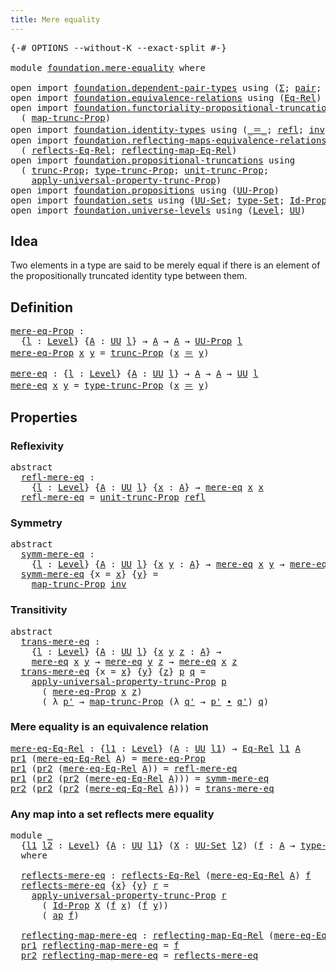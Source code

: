 ```yaml
---
title: Mere equality
---
```


<pre class="Agda"><a id="39" class="Symbol">{-#</a> <a id="43" class="Keyword">OPTIONS</a> <a id="51" class="Pragma">--without-K</a> <a id="63" class="Pragma">--exact-split</a> <a id="77" class="Symbol">#-}</a>

<a id="82" class="Keyword">module</a> <a id="89" href="foundation.mere-equality.html" class="Module">foundation.mere-equality</a> <a id="114" class="Keyword">where</a>

<a id="121" class="Keyword">open</a> <a id="126" class="Keyword">import</a> <a id="133" href="foundation.dependent-pair-types.html" class="Module">foundation.dependent-pair-types</a> <a id="165" class="Keyword">using</a> <a id="171" class="Symbol">(</a><a id="172" href="foundation-core.dependent-pair-types.html#515" class="Record">Σ</a><a id="173" class="Symbol">;</a> <a id="175" href="foundation-core.dependent-pair-types.html#588" class="InductiveConstructor">pair</a><a id="179" class="Symbol">;</a> <a id="181" href="foundation-core.dependent-pair-types.html#605" class="Field">pr1</a><a id="184" class="Symbol">;</a> <a id="186" href="foundation-core.dependent-pair-types.html#617" class="Field">pr2</a><a id="189" class="Symbol">)</a>
<a id="191" class="Keyword">open</a> <a id="196" class="Keyword">import</a> <a id="203" href="foundation.equivalence-relations.html" class="Module">foundation.equivalence-relations</a> <a id="236" class="Keyword">using</a> <a id="242" class="Symbol">(</a><a id="243" href="foundation.equivalence-relations.html#970" class="Function">Eq-Rel</a><a id="249" class="Symbol">)</a>
<a id="251" class="Keyword">open</a> <a id="256" class="Keyword">import</a> <a id="263" href="foundation.functoriality-propositional-truncation.html" class="Module">foundation.functoriality-propositional-truncation</a> <a id="313" class="Keyword">using</a>
  <a id="321" class="Symbol">(</a> <a id="323" href="foundation.functoriality-propositional-truncation.html#1456" class="Function">map-trunc-Prop</a><a id="337" class="Symbol">)</a>
<a id="339" class="Keyword">open</a> <a id="344" class="Keyword">import</a> <a id="351" href="foundation.identity-types.html" class="Module">foundation.identity-types</a> <a id="377" class="Keyword">using</a> <a id="383" class="Symbol">(</a><a id="384" href="foundation-core.identity-types.html#1865" class="Function Operator">_＝_</a><a id="387" class="Symbol">;</a> <a id="389" href="foundation-core.identity-types.html#1820" class="InductiveConstructor">refl</a><a id="393" class="Symbol">;</a> <a id="395" href="foundation-core.identity-types.html#2729" class="Function">inv</a><a id="398" class="Symbol">;</a> <a id="400" href="foundation-core.identity-types.html#2425" class="Function Operator">_∙_</a><a id="403" class="Symbol">;</a> <a id="405" href="foundation-core.identity-types.html#4003" class="Function">ap</a><a id="407" class="Symbol">)</a>
<a id="409" class="Keyword">open</a> <a id="414" class="Keyword">import</a> <a id="421" href="foundation.reflecting-maps-equivalence-relations.html" class="Module">foundation.reflecting-maps-equivalence-relations</a> <a id="470" class="Keyword">using</a>
  <a id="478" class="Symbol">(</a> <a id="480" href="foundation.reflecting-maps-equivalence-relations.html#1429" class="Function">reflects-Eq-Rel</a><a id="495" class="Symbol">;</a> <a id="497" href="foundation.reflecting-maps-equivalence-relations.html#1574" class="Function">reflecting-map-Eq-Rel</a><a id="518" class="Symbol">)</a>
<a id="520" class="Keyword">open</a> <a id="525" class="Keyword">import</a> <a id="532" href="foundation.propositional-truncations.html" class="Module">foundation.propositional-truncations</a> <a id="569" class="Keyword">using</a>
  <a id="577" class="Symbol">(</a> <a id="579" href="foundation.propositional-truncations.html#2546" class="Function">trunc-Prop</a><a id="589" class="Symbol">;</a> <a id="591" href="foundation.propositional-truncations.html#2048" class="Function">type-trunc-Prop</a><a id="606" class="Symbol">;</a> <a id="608" href="foundation.propositional-truncations.html#2132" class="Function">unit-trunc-Prop</a><a id="623" class="Symbol">;</a>
    <a id="629" href="foundation.propositional-truncations.html#5611" class="Function">apply-universal-property-trunc-Prop</a><a id="664" class="Symbol">)</a>
<a id="666" class="Keyword">open</a> <a id="671" class="Keyword">import</a> <a id="678" href="foundation.propositions.html" class="Module">foundation.propositions</a> <a id="702" class="Keyword">using</a> <a id="708" class="Symbol">(</a><a id="709" href="foundation-core.propositions.html#1393" class="Function">UU-Prop</a><a id="716" class="Symbol">)</a>
<a id="718" class="Keyword">open</a> <a id="723" class="Keyword">import</a> <a id="730" href="foundation.sets.html" class="Module">foundation.sets</a> <a id="746" class="Keyword">using</a> <a id="752" class="Symbol">(</a><a id="753" href="foundation-core.sets.html#1190" class="Function">UU-Set</a><a id="759" class="Symbol">;</a> <a id="761" href="foundation-core.sets.html#1304" class="Function">type-Set</a><a id="769" class="Symbol">;</a> <a id="771" href="foundation-core.sets.html#1420" class="Function">Id-Prop</a><a id="778" class="Symbol">)</a>
<a id="780" class="Keyword">open</a> <a id="785" class="Keyword">import</a> <a id="792" href="foundation.universe-levels.html" class="Module">foundation.universe-levels</a> <a id="819" class="Keyword">using</a> <a id="825" class="Symbol">(</a><a id="826" href="Agda.Primitive.html#597" class="Postulate">Level</a><a id="831" class="Symbol">;</a> <a id="833" href="foundation-core.universe-levels.html#235" class="Primitive">UU</a><a id="835" class="Symbol">)</a>
</pre>
## Idea

Two elements in a type are said to be merely equal if there is an element of the propositionally truncated identity type between them.

## Definition

<pre class="Agda"><a id="mere-eq-Prop"></a><a id="1010" href="foundation.mere-equality.html#1010" class="Function">mere-eq-Prop</a> <a id="1023" class="Symbol">:</a>
  <a id="1027" class="Symbol">{</a><a id="1028" href="foundation.mere-equality.html#1028" class="Bound">l</a> <a id="1030" class="Symbol">:</a> <a id="1032" href="Agda.Primitive.html#597" class="Postulate">Level</a><a id="1037" class="Symbol">}</a> <a id="1039" class="Symbol">{</a><a id="1040" href="foundation.mere-equality.html#1040" class="Bound">A</a> <a id="1042" class="Symbol">:</a> <a id="1044" href="foundation-core.universe-levels.html#235" class="Primitive">UU</a> <a id="1047" href="foundation.mere-equality.html#1028" class="Bound">l</a><a id="1048" class="Symbol">}</a> <a id="1050" class="Symbol">→</a> <a id="1052" href="foundation.mere-equality.html#1040" class="Bound">A</a> <a id="1054" class="Symbol">→</a> <a id="1056" href="foundation.mere-equality.html#1040" class="Bound">A</a> <a id="1058" class="Symbol">→</a> <a id="1060" href="foundation-core.propositions.html#1393" class="Function">UU-Prop</a> <a id="1068" href="foundation.mere-equality.html#1028" class="Bound">l</a>
<a id="1070" href="foundation.mere-equality.html#1010" class="Function">mere-eq-Prop</a> <a id="1083" href="foundation.mere-equality.html#1083" class="Bound">x</a> <a id="1085" href="foundation.mere-equality.html#1085" class="Bound">y</a> <a id="1087" class="Symbol">=</a> <a id="1089" href="foundation.propositional-truncations.html#2546" class="Function">trunc-Prop</a> <a id="1100" class="Symbol">(</a><a id="1101" href="foundation.mere-equality.html#1083" class="Bound">x</a> <a id="1103" href="foundation-core.identity-types.html#1865" class="Function Operator">＝</a> <a id="1105" href="foundation.mere-equality.html#1085" class="Bound">y</a><a id="1106" class="Symbol">)</a>

<a id="mere-eq"></a><a id="1109" href="foundation.mere-equality.html#1109" class="Function">mere-eq</a> <a id="1117" class="Symbol">:</a> <a id="1119" class="Symbol">{</a><a id="1120" href="foundation.mere-equality.html#1120" class="Bound">l</a> <a id="1122" class="Symbol">:</a> <a id="1124" href="Agda.Primitive.html#597" class="Postulate">Level</a><a id="1129" class="Symbol">}</a> <a id="1131" class="Symbol">{</a><a id="1132" href="foundation.mere-equality.html#1132" class="Bound">A</a> <a id="1134" class="Symbol">:</a> <a id="1136" href="foundation-core.universe-levels.html#235" class="Primitive">UU</a> <a id="1139" href="foundation.mere-equality.html#1120" class="Bound">l</a><a id="1140" class="Symbol">}</a> <a id="1142" class="Symbol">→</a> <a id="1144" href="foundation.mere-equality.html#1132" class="Bound">A</a> <a id="1146" class="Symbol">→</a> <a id="1148" href="foundation.mere-equality.html#1132" class="Bound">A</a> <a id="1150" class="Symbol">→</a> <a id="1152" href="foundation-core.universe-levels.html#235" class="Primitive">UU</a> <a id="1155" href="foundation.mere-equality.html#1120" class="Bound">l</a>
<a id="1157" href="foundation.mere-equality.html#1109" class="Function">mere-eq</a> <a id="1165" href="foundation.mere-equality.html#1165" class="Bound">x</a> <a id="1167" href="foundation.mere-equality.html#1167" class="Bound">y</a> <a id="1169" class="Symbol">=</a> <a id="1171" href="foundation.propositional-truncations.html#2048" class="Function">type-trunc-Prop</a> <a id="1187" class="Symbol">(</a><a id="1188" href="foundation.mere-equality.html#1165" class="Bound">x</a> <a id="1190" href="foundation-core.identity-types.html#1865" class="Function Operator">＝</a> <a id="1192" href="foundation.mere-equality.html#1167" class="Bound">y</a><a id="1193" class="Symbol">)</a>
</pre>
## Properties

### Reflexivity

<pre class="Agda"><a id="1240" class="Keyword">abstract</a>
  <a id="refl-mere-eq"></a><a id="1251" href="foundation.mere-equality.html#1251" class="Function">refl-mere-eq</a> <a id="1264" class="Symbol">:</a>
    <a id="1270" class="Symbol">{</a><a id="1271" href="foundation.mere-equality.html#1271" class="Bound">l</a> <a id="1273" class="Symbol">:</a> <a id="1275" href="Agda.Primitive.html#597" class="Postulate">Level</a><a id="1280" class="Symbol">}</a> <a id="1282" class="Symbol">{</a><a id="1283" href="foundation.mere-equality.html#1283" class="Bound">A</a> <a id="1285" class="Symbol">:</a> <a id="1287" href="foundation-core.universe-levels.html#235" class="Primitive">UU</a> <a id="1290" href="foundation.mere-equality.html#1271" class="Bound">l</a><a id="1291" class="Symbol">}</a> <a id="1293" class="Symbol">{</a><a id="1294" href="foundation.mere-equality.html#1294" class="Bound">x</a> <a id="1296" class="Symbol">:</a> <a id="1298" href="foundation.mere-equality.html#1283" class="Bound">A</a><a id="1299" class="Symbol">}</a> <a id="1301" class="Symbol">→</a> <a id="1303" href="foundation.mere-equality.html#1109" class="Function">mere-eq</a> <a id="1311" href="foundation.mere-equality.html#1294" class="Bound">x</a> <a id="1313" href="foundation.mere-equality.html#1294" class="Bound">x</a>
  <a id="1317" href="foundation.mere-equality.html#1251" class="Function">refl-mere-eq</a> <a id="1330" class="Symbol">=</a> <a id="1332" href="foundation.propositional-truncations.html#2132" class="Function">unit-trunc-Prop</a> <a id="1348" href="foundation-core.identity-types.html#1820" class="InductiveConstructor">refl</a>
</pre>
### Symmetry

<pre class="Agda"><a id="1380" class="Keyword">abstract</a>
  <a id="symm-mere-eq"></a><a id="1391" href="foundation.mere-equality.html#1391" class="Function">symm-mere-eq</a> <a id="1404" class="Symbol">:</a>
    <a id="1410" class="Symbol">{</a><a id="1411" href="foundation.mere-equality.html#1411" class="Bound">l</a> <a id="1413" class="Symbol">:</a> <a id="1415" href="Agda.Primitive.html#597" class="Postulate">Level</a><a id="1420" class="Symbol">}</a> <a id="1422" class="Symbol">{</a><a id="1423" href="foundation.mere-equality.html#1423" class="Bound">A</a> <a id="1425" class="Symbol">:</a> <a id="1427" href="foundation-core.universe-levels.html#235" class="Primitive">UU</a> <a id="1430" href="foundation.mere-equality.html#1411" class="Bound">l</a><a id="1431" class="Symbol">}</a> <a id="1433" class="Symbol">{</a><a id="1434" href="foundation.mere-equality.html#1434" class="Bound">x</a> <a id="1436" href="foundation.mere-equality.html#1436" class="Bound">y</a> <a id="1438" class="Symbol">:</a> <a id="1440" href="foundation.mere-equality.html#1423" class="Bound">A</a><a id="1441" class="Symbol">}</a> <a id="1443" class="Symbol">→</a> <a id="1445" href="foundation.mere-equality.html#1109" class="Function">mere-eq</a> <a id="1453" href="foundation.mere-equality.html#1434" class="Bound">x</a> <a id="1455" href="foundation.mere-equality.html#1436" class="Bound">y</a> <a id="1457" class="Symbol">→</a> <a id="1459" href="foundation.mere-equality.html#1109" class="Function">mere-eq</a> <a id="1467" href="foundation.mere-equality.html#1436" class="Bound">y</a> <a id="1469" href="foundation.mere-equality.html#1434" class="Bound">x</a>
  <a id="1473" href="foundation.mere-equality.html#1391" class="Function">symm-mere-eq</a> <a id="1486" class="Symbol">{</a><a id="1487" class="Argument">x</a> <a id="1489" class="Symbol">=</a> <a id="1491" href="foundation.mere-equality.html#1491" class="Bound">x</a><a id="1492" class="Symbol">}</a> <a id="1494" class="Symbol">{</a><a id="1495" href="foundation.mere-equality.html#1495" class="Bound">y</a><a id="1496" class="Symbol">}</a> <a id="1498" class="Symbol">=</a>
    <a id="1504" href="foundation.functoriality-propositional-truncation.html#1456" class="Function">map-trunc-Prop</a> <a id="1519" href="foundation-core.identity-types.html#2729" class="Function">inv</a>
</pre>
### Transitivity

<pre class="Agda"><a id="1554" class="Keyword">abstract</a>
  <a id="trans-mere-eq"></a><a id="1565" href="foundation.mere-equality.html#1565" class="Function">trans-mere-eq</a> <a id="1579" class="Symbol">:</a>
    <a id="1585" class="Symbol">{</a><a id="1586" href="foundation.mere-equality.html#1586" class="Bound">l</a> <a id="1588" class="Symbol">:</a> <a id="1590" href="Agda.Primitive.html#597" class="Postulate">Level</a><a id="1595" class="Symbol">}</a> <a id="1597" class="Symbol">{</a><a id="1598" href="foundation.mere-equality.html#1598" class="Bound">A</a> <a id="1600" class="Symbol">:</a> <a id="1602" href="foundation-core.universe-levels.html#235" class="Primitive">UU</a> <a id="1605" href="foundation.mere-equality.html#1586" class="Bound">l</a><a id="1606" class="Symbol">}</a> <a id="1608" class="Symbol">{</a><a id="1609" href="foundation.mere-equality.html#1609" class="Bound">x</a> <a id="1611" href="foundation.mere-equality.html#1611" class="Bound">y</a> <a id="1613" href="foundation.mere-equality.html#1613" class="Bound">z</a> <a id="1615" class="Symbol">:</a> <a id="1617" href="foundation.mere-equality.html#1598" class="Bound">A</a><a id="1618" class="Symbol">}</a> <a id="1620" class="Symbol">→</a>
    <a id="1626" href="foundation.mere-equality.html#1109" class="Function">mere-eq</a> <a id="1634" href="foundation.mere-equality.html#1609" class="Bound">x</a> <a id="1636" href="foundation.mere-equality.html#1611" class="Bound">y</a> <a id="1638" class="Symbol">→</a> <a id="1640" href="foundation.mere-equality.html#1109" class="Function">mere-eq</a> <a id="1648" href="foundation.mere-equality.html#1611" class="Bound">y</a> <a id="1650" href="foundation.mere-equality.html#1613" class="Bound">z</a> <a id="1652" class="Symbol">→</a> <a id="1654" href="foundation.mere-equality.html#1109" class="Function">mere-eq</a> <a id="1662" href="foundation.mere-equality.html#1609" class="Bound">x</a> <a id="1664" href="foundation.mere-equality.html#1613" class="Bound">z</a>
  <a id="1668" href="foundation.mere-equality.html#1565" class="Function">trans-mere-eq</a> <a id="1682" class="Symbol">{</a><a id="1683" class="Argument">x</a> <a id="1685" class="Symbol">=</a> <a id="1687" href="foundation.mere-equality.html#1687" class="Bound">x</a><a id="1688" class="Symbol">}</a> <a id="1690" class="Symbol">{</a><a id="1691" href="foundation.mere-equality.html#1691" class="Bound">y</a><a id="1692" class="Symbol">}</a> <a id="1694" class="Symbol">{</a><a id="1695" href="foundation.mere-equality.html#1695" class="Bound">z</a><a id="1696" class="Symbol">}</a> <a id="1698" href="foundation.mere-equality.html#1698" class="Bound">p</a> <a id="1700" href="foundation.mere-equality.html#1700" class="Bound">q</a> <a id="1702" class="Symbol">=</a>
    <a id="1708" href="foundation.propositional-truncations.html#5611" class="Function">apply-universal-property-trunc-Prop</a> <a id="1744" href="foundation.mere-equality.html#1698" class="Bound">p</a>
      <a id="1752" class="Symbol">(</a> <a id="1754" href="foundation.mere-equality.html#1010" class="Function">mere-eq-Prop</a> <a id="1767" href="foundation.mere-equality.html#1687" class="Bound">x</a> <a id="1769" href="foundation.mere-equality.html#1695" class="Bound">z</a><a id="1770" class="Symbol">)</a>
      <a id="1778" class="Symbol">(</a> <a id="1780" class="Symbol">λ</a> <a id="1782" href="foundation.mere-equality.html#1782" class="Bound">p&#39;</a> <a id="1785" class="Symbol">→</a> <a id="1787" href="foundation.functoriality-propositional-truncation.html#1456" class="Function">map-trunc-Prop</a> <a id="1802" class="Symbol">(λ</a> <a id="1805" href="foundation.mere-equality.html#1805" class="Bound">q&#39;</a> <a id="1808" class="Symbol">→</a> <a id="1810" href="foundation.mere-equality.html#1782" class="Bound">p&#39;</a> <a id="1813" href="foundation-core.identity-types.html#2425" class="Function Operator">∙</a> <a id="1815" href="foundation.mere-equality.html#1805" class="Bound">q&#39;</a><a id="1817" class="Symbol">)</a> <a id="1819" href="foundation.mere-equality.html#1700" class="Bound">q</a><a id="1820" class="Symbol">)</a>
</pre>
### Mere equality is an equivalence relation

<pre class="Agda"><a id="mere-eq-Eq-Rel"></a><a id="1881" href="foundation.mere-equality.html#1881" class="Function">mere-eq-Eq-Rel</a> <a id="1896" class="Symbol">:</a> <a id="1898" class="Symbol">{</a><a id="1899" href="foundation.mere-equality.html#1899" class="Bound">l1</a> <a id="1902" class="Symbol">:</a> <a id="1904" href="Agda.Primitive.html#597" class="Postulate">Level</a><a id="1909" class="Symbol">}</a> <a id="1911" class="Symbol">(</a><a id="1912" href="foundation.mere-equality.html#1912" class="Bound">A</a> <a id="1914" class="Symbol">:</a> <a id="1916" href="foundation-core.universe-levels.html#235" class="Primitive">UU</a> <a id="1919" href="foundation.mere-equality.html#1899" class="Bound">l1</a><a id="1921" class="Symbol">)</a> <a id="1923" class="Symbol">→</a> <a id="1925" href="foundation.equivalence-relations.html#970" class="Function">Eq-Rel</a> <a id="1932" href="foundation.mere-equality.html#1899" class="Bound">l1</a> <a id="1935" href="foundation.mere-equality.html#1912" class="Bound">A</a>
<a id="1937" href="foundation-core.dependent-pair-types.html#605" class="Field">pr1</a> <a id="1941" class="Symbol">(</a><a id="1942" href="foundation.mere-equality.html#1881" class="Function">mere-eq-Eq-Rel</a> <a id="1957" href="foundation.mere-equality.html#1957" class="Bound">A</a><a id="1958" class="Symbol">)</a> <a id="1960" class="Symbol">=</a> <a id="1962" href="foundation.mere-equality.html#1010" class="Function">mere-eq-Prop</a>
<a id="1975" href="foundation-core.dependent-pair-types.html#605" class="Field">pr1</a> <a id="1979" class="Symbol">(</a><a id="1980" href="foundation-core.dependent-pair-types.html#617" class="Field">pr2</a> <a id="1984" class="Symbol">(</a><a id="1985" href="foundation.mere-equality.html#1881" class="Function">mere-eq-Eq-Rel</a> <a id="2000" href="foundation.mere-equality.html#2000" class="Bound">A</a><a id="2001" class="Symbol">))</a> <a id="2004" class="Symbol">=</a> <a id="2006" href="foundation.mere-equality.html#1251" class="Function">refl-mere-eq</a>
<a id="2019" href="foundation-core.dependent-pair-types.html#605" class="Field">pr1</a> <a id="2023" class="Symbol">(</a><a id="2024" href="foundation-core.dependent-pair-types.html#617" class="Field">pr2</a> <a id="2028" class="Symbol">(</a><a id="2029" href="foundation-core.dependent-pair-types.html#617" class="Field">pr2</a> <a id="2033" class="Symbol">(</a><a id="2034" href="foundation.mere-equality.html#1881" class="Function">mere-eq-Eq-Rel</a> <a id="2049" href="foundation.mere-equality.html#2049" class="Bound">A</a><a id="2050" class="Symbol">)))</a> <a id="2054" class="Symbol">=</a> <a id="2056" href="foundation.mere-equality.html#1391" class="Function">symm-mere-eq</a>
<a id="2069" href="foundation-core.dependent-pair-types.html#617" class="Field">pr2</a> <a id="2073" class="Symbol">(</a><a id="2074" href="foundation-core.dependent-pair-types.html#617" class="Field">pr2</a> <a id="2078" class="Symbol">(</a><a id="2079" href="foundation-core.dependent-pair-types.html#617" class="Field">pr2</a> <a id="2083" class="Symbol">(</a><a id="2084" href="foundation.mere-equality.html#1881" class="Function">mere-eq-Eq-Rel</a> <a id="2099" href="foundation.mere-equality.html#2099" class="Bound">A</a><a id="2100" class="Symbol">)))</a> <a id="2104" class="Symbol">=</a> <a id="2106" href="foundation.mere-equality.html#1565" class="Function">trans-mere-eq</a>
</pre>
### Any map into a set reflects mere equality

<pre class="Agda"><a id="2180" class="Keyword">module</a> <a id="2187" href="foundation.mere-equality.html#2187" class="Module">_</a>
  <a id="2191" class="Symbol">{</a><a id="2192" href="foundation.mere-equality.html#2192" class="Bound">l1</a> <a id="2195" href="foundation.mere-equality.html#2195" class="Bound">l2</a> <a id="2198" class="Symbol">:</a> <a id="2200" href="Agda.Primitive.html#597" class="Postulate">Level</a><a id="2205" class="Symbol">}</a> <a id="2207" class="Symbol">{</a><a id="2208" href="foundation.mere-equality.html#2208" class="Bound">A</a> <a id="2210" class="Symbol">:</a> <a id="2212" href="foundation-core.universe-levels.html#235" class="Primitive">UU</a> <a id="2215" href="foundation.mere-equality.html#2192" class="Bound">l1</a><a id="2217" class="Symbol">}</a> <a id="2219" class="Symbol">(</a><a id="2220" href="foundation.mere-equality.html#2220" class="Bound">X</a> <a id="2222" class="Symbol">:</a> <a id="2224" href="foundation-core.sets.html#1190" class="Function">UU-Set</a> <a id="2231" href="foundation.mere-equality.html#2195" class="Bound">l2</a><a id="2233" class="Symbol">)</a> <a id="2235" class="Symbol">(</a><a id="2236" href="foundation.mere-equality.html#2236" class="Bound">f</a> <a id="2238" class="Symbol">:</a> <a id="2240" href="foundation.mere-equality.html#2208" class="Bound">A</a> <a id="2242" class="Symbol">→</a> <a id="2244" href="foundation-core.sets.html#1304" class="Function">type-Set</a> <a id="2253" href="foundation.mere-equality.html#2220" class="Bound">X</a><a id="2254" class="Symbol">)</a>
  <a id="2258" class="Keyword">where</a>
  
  <a id="2269" href="foundation.mere-equality.html#2269" class="Function">reflects-mere-eq</a> <a id="2286" class="Symbol">:</a> <a id="2288" href="foundation.reflecting-maps-equivalence-relations.html#1429" class="Function">reflects-Eq-Rel</a> <a id="2304" class="Symbol">(</a><a id="2305" href="foundation.mere-equality.html#1881" class="Function">mere-eq-Eq-Rel</a> <a id="2320" href="foundation.mere-equality.html#2208" class="Bound">A</a><a id="2321" class="Symbol">)</a> <a id="2323" href="foundation.mere-equality.html#2236" class="Bound">f</a>
  <a id="2327" href="foundation.mere-equality.html#2269" class="Function">reflects-mere-eq</a> <a id="2344" class="Symbol">{</a><a id="2345" href="foundation.mere-equality.html#2345" class="Bound">x</a><a id="2346" class="Symbol">}</a> <a id="2348" class="Symbol">{</a><a id="2349" href="foundation.mere-equality.html#2349" class="Bound">y</a><a id="2350" class="Symbol">}</a> <a id="2352" href="foundation.mere-equality.html#2352" class="Bound">r</a> <a id="2354" class="Symbol">=</a>
    <a id="2360" href="foundation.propositional-truncations.html#5611" class="Function">apply-universal-property-trunc-Prop</a> <a id="2396" href="foundation.mere-equality.html#2352" class="Bound">r</a>
      <a id="2404" class="Symbol">(</a> <a id="2406" href="foundation-core.sets.html#1420" class="Function">Id-Prop</a> <a id="2414" href="foundation.mere-equality.html#2220" class="Bound">X</a> <a id="2416" class="Symbol">(</a><a id="2417" href="foundation.mere-equality.html#2236" class="Bound">f</a> <a id="2419" href="foundation.mere-equality.html#2345" class="Bound">x</a><a id="2420" class="Symbol">)</a> <a id="2422" class="Symbol">(</a><a id="2423" href="foundation.mere-equality.html#2236" class="Bound">f</a> <a id="2425" href="foundation.mere-equality.html#2349" class="Bound">y</a><a id="2426" class="Symbol">))</a>
      <a id="2435" class="Symbol">(</a> <a id="2437" href="foundation-core.identity-types.html#4003" class="Function">ap</a> <a id="2440" href="foundation.mere-equality.html#2236" class="Bound">f</a><a id="2441" class="Symbol">)</a>

  <a id="2446" href="foundation.mere-equality.html#2446" class="Function">reflecting-map-mere-eq</a> <a id="2469" class="Symbol">:</a> <a id="2471" href="foundation.reflecting-maps-equivalence-relations.html#1574" class="Function">reflecting-map-Eq-Rel</a> <a id="2493" class="Symbol">(</a><a id="2494" href="foundation.mere-equality.html#1881" class="Function">mere-eq-Eq-Rel</a> <a id="2509" href="foundation.mere-equality.html#2208" class="Bound">A</a><a id="2510" class="Symbol">)</a> <a id="2512" class="Symbol">(</a><a id="2513" href="foundation-core.sets.html#1304" class="Function">type-Set</a> <a id="2522" href="foundation.mere-equality.html#2220" class="Bound">X</a><a id="2523" class="Symbol">)</a>
  <a id="2527" href="foundation-core.dependent-pair-types.html#605" class="Field">pr1</a> <a id="2531" href="foundation.mere-equality.html#2446" class="Function">reflecting-map-mere-eq</a> <a id="2554" class="Symbol">=</a> <a id="2556" href="foundation.mere-equality.html#2236" class="Bound">f</a>
  <a id="2560" href="foundation-core.dependent-pair-types.html#617" class="Field">pr2</a> <a id="2564" href="foundation.mere-equality.html#2446" class="Function">reflecting-map-mere-eq</a> <a id="2587" class="Symbol">=</a> <a id="2589" href="foundation.mere-equality.html#2269" class="Function">reflects-mere-eq</a>
</pre>